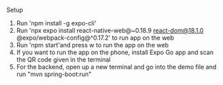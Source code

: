 Setup

1. Run 'npm install -g expo-cli'
2. Run 'npx expo install react-native-web@~0.18.9 react-dom@18.1.0 @expo/webpack-config@^0.17.2' to run app on the web
3. Run 'npm start'and press w to run the app on the web
4. If you want to run the app on the phone, install Expo Go app and scan the QR code given in the terminal
5. For the backend, open up a new terminal and go into the demo file and run "mvn spring-boot:run"
